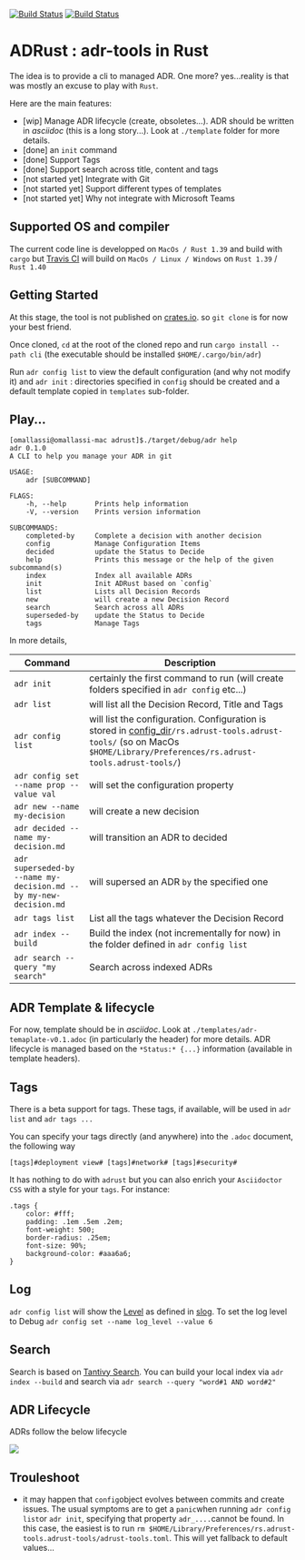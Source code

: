 [![Build Status](https://travis-ci.org/omallassi/adrust.svg?branch=master)](https://travis-ci.org/omallassi/adrust)  [![Build Status](https://github.com/omallassi/adrust/workflows/Rust/badge.svg)](https://github.com/omallassi/adrust/workflows/Rust/badge.svg)



# ADRust : adr-tools in Rust

The idea is to provide a cli to managed ADR. One more? yes...reality is that was mostly an excuse to play with `Rust`. 

Here are the main features: 
* [wip] Manage ADR lifecycle (create, obsoletes...). ADR should be written in _asciidoc_ (this is a long story...). Look at `./template` folder for more details. 
* [done] an `init` command
* [done] Support Tags
* [done] Support search across title, content and tags 
* [not started yet] Integrate with Git
* [not started yet] Support different types of templates
* [not started yet] Why not integrate with Microsoft Teams

## Supported OS and compiler
The current code line is developped on `MacOs / Rust 1.39` and build with `cargo` but [Travis CI](https://travis-ci.org/omallassi/adrust/builds) will build on `MacOs / Linux / Windows` on `Rust 1.39` / `Rust 1.40`

## Getting Started 

At this stage, the tool is not published on [crates.io](https://crates.io/). so `git clone` is for now your best friend. 

Once cloned, `cd` at the root of the cloned repo and run `cargo install --path cli` (the executable should be installed `$HOME/.cargo/bin/adr`)

Run `adr config list` to view the default configuration (and why not modify it) and `adr init` : directories specified in `config` should be created and a default template copied in `templates` sub-folder. 


## Play...

```
[omallassi@omallassi-mac adrust]$./target/debug/adr help
adr 0.1.0
A CLI to help you manage your ADR in git

USAGE:
    adr [SUBCOMMAND]

FLAGS:
    -h, --help       Prints help information
    -V, --version    Prints version information

SUBCOMMANDS:
    completed-by     Complete a decision with another decision
    config           Manage Configuration Items
    decided          update the Status to Decide
    help             Prints this message or the help of the given subcommand(s)
    index            Index all available ADRs
    init             Init ADRust based on `config`
    list             Lists all Decision Records
    new              will create a new Decision Record
    search           Search across all ADRs
    superseded-by    update the Status to Decide
    tags             Manage Tags
```

In more details, 

| Command        | Description           |
| ------------- | ------------- |
| `adr init`      | certainly the first command to run (will create folders specified in `adr config` etc...) |
| `adr list`      | will list all the Decision Record, Title and Tags |
| `adr config list`     | will list the configuration. Configuration is stored in [config_dir](https://docs.rs/directories/2.0.2/directories/struct.ProjectDirs.html#method.config_dir)`/rs.adrust-tools.adrust-tools/` (so on MacOs `$HOME/Library/Preferences/rs.adrust-tools.adrust-tools/`)
| `adr config set --name prop --value val`      | will set the configuration property |
| `adr new --name my-decision`      | will create a new decision  |
| `adr decided --name my-decision.md`      | will transition an ADR to decided |
| `adr superseded-by --name my-decision.md --by my-new-decision.md`      | will supersed an ADR `by` the specified one |
| `adr tags list`      | List all the tags whatever the Decision Record |
| `adr index --build`      | Build the index (not incrementally for now) in the folder defined in `adr config list`|
| `adr search --query "my search"`      | Search across indexed ADRs |

## ADR Template & lifecycle

For now, template should be in _asciidoc_. Look at `./templates/adr-temaplate-v0.1.adoc` (in particularly the header) for more details. ADR lifecycle is managed based on the `*Status:* {...}` information (available in template headers).

## Tags
There is a beta support for tags. These tags, if available, will be used in `adr list` and `adr tags ...`

You can specify your tags directly (and anywhere) into the `.adoc` document, the following way
```
[tags]#deployment view# [tags]#network# [tags]#security#
```

It has nothing to do with `adrust` but you can also enrich your `Asciidoctor CSS` with a style for your `tags`. For instance: 
```
.tags {
    color: #fff;
    padding: .1em .5em .2em;
    font-weight: 500;
    border-radius: .25em;
    font-size: 90%;
    background-color: #aaa6a6;
}
```

## Log 
`adr config list` will show the [Level](https://docs.rs/slog/2.5.2/slog/enum.Level.html#method.as_usize) as defined in [slog](https://docs.rs/slog/2.5.2/slog/). 
To set the log level to Debug `adr config set --name log_level --value 6`

## Search
Search is based on [Tantivy Search](https://github.com/tantivy-search/tantivy). You can build your local index via `adr index --build` and search via `adr search --query "word#1 AND word#2"`

## ADR Lifecycle

ADRs follow the below lifecycle

[![](https://mermaid.ink/img/eyJjb2RlIjoic3RhdGVEaWFncmFtXG5cdFsqXSAtLT4gd2lwXG5cdHdpcCAtLT4gZGVjaWRlZDogaXMgZGVjaWRlZFxuICAgIGRlY2lkZWQgLS0-IHN1cGVyc2VkZWRcbiAgICBjYW5jZWxsZWQgLS0-IFsqXVxuXG5cdGRlY2lkZWQgLS0-IGNhbmNlbGxlZFxuXG5cdHdpcCAtLT4gY29tcGxldGVkOiBpcyBjb21wbGV0ZWQgYnlcblx0ZGVjaWRlZCAtLT4gY29tcGxldGVkXG5cdGNvbXBsZXRlZCAtLT4gZGVjaWRlZFxuXG5cdHdpcCAtLT4gY2FuY2VsbGVkXG5cblx0Y29tcGxldGVkIC0tPiBzdXBlcnNlZGVkXG5cblx0Y29tcGxldGVkIC0tPiBjYW5jZWxsZWRcblx0c3VwZXJzZWRlZCAtLT4gY2FuY2VsbGVkIiwibWVybWFpZCI6eyJ0aGVtZSI6ImRlZmF1bHQifSwidXBkYXRlRWRpdG9yIjpmYWxzZX0)](https://mermaid-js.github.io/mermaid-live-editor/#/edit/eyJjb2RlIjoic3RhdGVEaWFncmFtXG5cdFsqXSAtLT4gd2lwXG5cdHdpcCAtLT4gZGVjaWRlZDogaXMgZGVjaWRlZFxuICAgIGRlY2lkZWQgLS0-IHN1cGVyc2VkZWRcbiAgICBjYW5jZWxsZWQgLS0-IFsqXVxuXG5cdGRlY2lkZWQgLS0-IGNhbmNlbGxlZFxuXG5cdHdpcCAtLT4gY29tcGxldGVkOiBpcyBjb21wbGV0ZWQgYnlcblx0ZGVjaWRlZCAtLT4gY29tcGxldGVkXG5cdGNvbXBsZXRlZCAtLT4gZGVjaWRlZFxuXG5cdHdpcCAtLT4gY2FuY2VsbGVkXG5cblx0Y29tcGxldGVkIC0tPiBzdXBlcnNlZGVkXG5cblx0Y29tcGxldGVkIC0tPiBjYW5jZWxsZWRcblx0c3VwZXJzZWRlZCAtLT4gY2FuY2VsbGVkIiwibWVybWFpZCI6eyJ0aGVtZSI6ImRlZmF1bHQifSwidXBkYXRlRWRpdG9yIjpmYWxzZX0)

## Trouleshoot

* it may happen that `config`object evolves between commits and create issues. The usual symptoms are to get a `panic`when running `adr config list`or `adr init`, specifying that property `adr_....`cannot be found. In this case, the easiest is to run `rm $HOME/Library/Preferences/rs.adrust-tools.adrust-tools/adrust-tools.toml`. This will yet fallback to default values...
